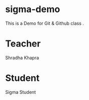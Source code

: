 # sigma-demo
This is a Demo for Git &amp; Github class .

# Teacher
Shradha Khapra

# Student
Sigma Student